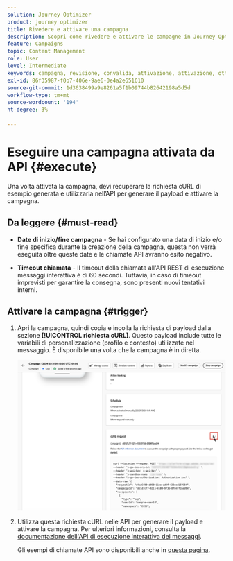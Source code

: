 ```yaml
---
solution: Journey Optimizer
product: journey optimizer
title: Rivedere e attivare una campagna
description: Scopri come rivedere e attivare le campagne in Journey Optimizer
feature: Campaigns
topic: Content Management
role: User
level: Intermediate
keywords: campagna, revisione, convalida, attivazione, attivazione, ottimizzatore
exl-id: 86f35987-f0b7-406e-9ae6-0e4a2e651610
source-git-commit: 1d3638499a9e8261a5f1b09744b82642198a5d5d
workflow-type: tm+mt
source-wordcount: '194'
ht-degree: 3%

---
```



# Eseguire una campagna attivata da API {#execute}

Una volta attivata la campagna, devi recuperare la richiesta cURL di esempio generata e utilizzarla nell’API per generare il payload e attivare la campagna.

## Da leggere {#must-read}

* **Date di inizio/fine campagna** - Se hai configurato una data di inizio e/o fine specifica durante la creazione della campagna, questa non verrà eseguita oltre queste date e le chiamate API avranno esito negativo.

* **Timeout chiamata** - Il timeout della chiamata all&#39;API REST di esecuzione messaggi interattiva è di 60 secondi. Tuttavia, in caso di timeout imprevisti per garantire la consegna, sono presenti nuovi tentativi interni.

## Attivare la campagna {#trigger}

1. Apri la campagna, quindi copia e incolla la richiesta di payload dalla sezione **[!UICONTROL richiesta cURL]**. Questo payload include tutte le variabili di personalizzazione (profilo e contesto) utilizzate nel messaggio. È disponibile una volta che la campagna è in diretta.

   ![](assets/api-triggered-curl.png)

1. Utilizza questa richiesta cURL nelle API per generare il payload e attivare la campagna. Per ulteriori informazioni, consulta la [documentazione dell&#39;API di esecuzione interattiva dei messaggi](https://developer.adobe.com/journey-optimizer-apis/references/messaging/#tag/execution).

   Gli esempi di chiamate API sono disponibili anche in [questa pagina](https://developer.adobe.com/journey-optimizer-apis/references/messaging-samples/).
